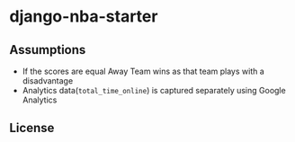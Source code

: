 # django-nba-starter

## Assumptions

- If the scores are equal Away Team wins as that team plays with a disadvantage
- Analytics data(`total_time_online`) is captured separately using Google Analytics 

## License

